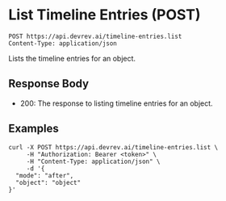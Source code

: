 # List Timeline Entries (POST)

```http
POST https://api.devrev.ai/timeline-entries.list
Content-Type: application/json
```

Lists the timeline entries for an object.



## Response Body

- 200: The response to listing timeline entries for an object.

## Examples

```shell
curl -X POST https://api.devrev.ai/timeline-entries.list \
     -H "Authorization: Bearer <token>" \
     -H "Content-Type: application/json" \
     -d '{
  "mode": "after",
  "object": "object"
}'
```